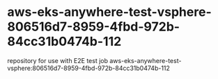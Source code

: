 # aws-eks-anywhere-test-vsphere-806516d7-8959-4fbd-972b-84cc31b0474b-112
repository for use with E2E test job aws-eks-anywhere-test-vsphere:806516d7-8959-4fbd-972b-84cc31b0474b-112
